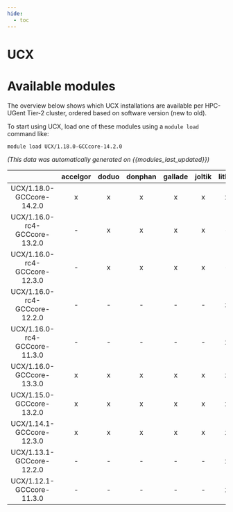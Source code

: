 ```yaml
---
hide:
  - toc
---
```


UCX
===

# Available modules


The overview below shows which UCX installations are available per HPC-UGent Tier-2 cluster, ordered based on software version (new to old).

To start using UCX, load one of these modules using a `module load` command like:

```shell
module load UCX/1.18.0-GCCcore-14.2.0
```

*(This data was automatically generated on {{modules_last_updated}})*

| |accelgor|doduo|donphan|gallade|joltik|litleo|shinx|
| :---: | :---: | :---: | :---: | :---: | :---: | :---: | :---: |
|UCX/1.18.0-GCCcore-14.2.0|x|x|x|x|x|x|x|
|UCX/1.16.0-rc4-GCCcore-13.2.0|-|x|x|x|x|-|-|
|UCX/1.16.0-rc4-GCCcore-12.3.0|-|x|x|x|x|-|-|
|UCX/1.16.0-rc4-GCCcore-12.2.0|-|-|-|-|-|x|x|
|UCX/1.16.0-rc4-GCCcore-11.3.0|-|-|-|-|-|x|x|
|UCX/1.16.0-GCCcore-13.3.0|x|x|x|x|x|x|x|
|UCX/1.15.0-GCCcore-13.2.0|x|x|x|x|x|x|x|
|UCX/1.14.1-GCCcore-12.3.0|x|x|x|x|x|x|x|
|UCX/1.13.1-GCCcore-12.2.0|-|-|-|-|-|x|x|
|UCX/1.12.1-GCCcore-11.3.0|-|-|-|-|-|x|x|
